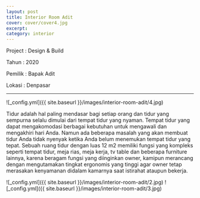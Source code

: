 ```yaml
---
layout: post
title: Interior Room Adit
cover: cover/cover4.jpg
excerpt: 
category: interior
---
```


Project	: Design & Build

Tahun		: 2020

Pemilik	: Bapak Adit

Lokasi		: Denpasar

---

![_config.yml]({{ site.baseurl }}/images/interior-room-adit/4.jpg)

Tidur adalah hal paling mendasar bagi setiap orang dan tidur yang sempurna selalu dimulai dari tempat tidur yang nyaman. Tempat tidur yang dapat mengakomodasi berbagai kebutuhan untuk mengawali dan mengakhiri hari Anda. Namun ada beberapa masalah yang akan membuat tidur Anda tidak nyenyak ketika Anda belum menemukan tempat tidur yang tepat. 
Sebuah ruang tidur dengan luas 12 m2 memiliki fungsi yang kompleks seperti tempat tidur, meja rias, meja kerja, tv table dan beberapa furniture lainnya, karena beragam fungsi yang diinginkan owner, kamipun merancang dengan mengutamakan tingkat ergonomis yang tinggi agar owner tetap merasakan kenyamanan didalam kamarnya saat istirahat ataupun bekerja.

![_config.yml]({{ site.baseurl }}/images/interior-room-adit/2.jpg)
![_config.yml]({{ site.baseurl }}/images/interior-room-adit/3.jpg)
